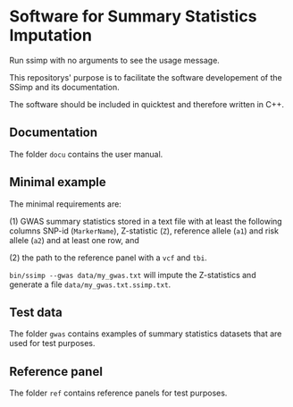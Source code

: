 [//]: ========================================
# Software for Summary Statistics Imputation
[//]: ========================================

Run ssimp with no arguments to see the usage message. 

This repositorys' purpose is to facilitate the software developement of the SSimp and its documentation. 

The software should be included in quicktest and therefore written in C++.

## Documentation
[//]: -------------------------------
The folder `docu` contains the user manual.

## Minimal example
[//]: -------------------------------
The minimal requirements are: 

(1) GWAS summary statistics stored in a text file with at least the following columns SNP-id (`MarkerName`), Z-statistic (`Z`), reference allele (`a1`) and risk allele (`a2`) and at least one row, and 

(2) the path to the reference panel with a `vcf` and `tbi`. 

`bin/ssimp --gwas data/my_gwas.txt` will impute the Z-statistics and generate a file `data/my_gwas.txt.ssimp.txt`.

## Test data
[//]: -------------------------------
The folder `gwas` contains examples of summary statistics datasets that are used for test purposes.

## Reference panel
[//]: -------------------------------
The folder `ref` contains reference panels for test purposes. 
